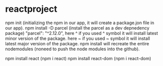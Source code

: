 # reactproject

npm  init (initializing the npm in our app, it will create a package.jon file in our app). 
npm install -D parcel (install the parcel as a dev depnedency package)
"parcel": "^2.12.0",
here ^ if you used ^ symbol it will install latest minor version of the package.
here ~ if you used ~ symbol it will install latest major version of the package.
npm install will recreate the entire nodemodules (noneed to push the node modules into the github).

npm install react  (npm i react)
npm install react-dom (npm i react-dom)